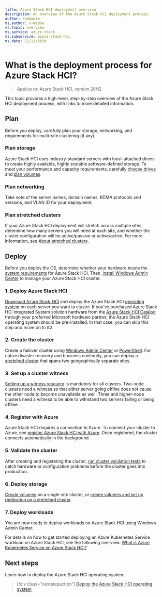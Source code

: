 ```yaml
---
title: Azure Stack HCI deployment overview
description: An overview of the Azure Stack HCI deployment process.
author: khdownie
ms.author: v-kedow
ms.topic: overview
ms.service: azure-stack
ms.subservice: azure-stack-hci
ms.date: 12/11/2020
---
```


# What is the deployment process for Azure Stack HCI?

> Applies to: Azure Stack HCI, version 20H2

This topic provides a high-level, step-by-step overview of the Azure Stack HCI deployment process, with links to more detailed information.

## Plan

Before you deploy, carefully plan your storage, networking, and requirements for multi-site clustering (if any).

### Plan storage

Azure Stack HCI uses industry-standard servers with local-attached drives to create highly available, highly scalable software-defined storage. To meet your performance and capacity requirements, carefully [choose drives](../concepts/choose-drives.md) and [plan volumes](../concepts/plan-volumes.md).

### Plan networking

Take note of the server names, domain names, RDMA protocols and versions, and VLAN ID for your deployment.

### Plan stretched clusters

If your Azure Stack HCI deployment will stretch across multiple sites, determine how many servers you will need at each site, and whether the cluster configuration will be active/passive or active/active. For more information, see [About stretched clusters](../concepts/stretched-clusters.md).

## Deploy

Before you deploy the OS, determine whether your hardware meets the [system requirements](../concepts/system-requirements.md) for Azure Stack HCI. Then, [install Windows Admin Center](/windows-server/manage/windows-admin-center/deploy/install) to manage your Azure Stack HCI cluster.

### 1. Deploy Azure Stack HCI

[Download Azure Stack HCI](https://azure.microsoft.com/products/azure-stack/hci/hci-download/) and deploy the Azure Stack HCI [operating system](operating-system.md) on each server you want to cluster. If you've purchased Azure Stack HCI Integrated System solution hardware from the [Azure Stack HCI Catalog](https://hcicatalog.azurewebsites.net) through your preferred Microsoft hardware partner, the Azure Stack HCI operating system should be pre-installed. In that case, you can skip this step and move on to #2.

### 2. Create the cluster

Create a failover cluster using [Windows Admin Center](create-cluster.md) or [PowerShell](create-cluster-powershell.md). For native disaster recovery and business continuity, you can deploy a [stretched cluster](../concepts/stretched-clusters.md) that spans two geographically separate sites.

### 3. Set up a cluster witness

[Setting up a witness resource](witness.md) is mandatory for all clusters. Two-node clusters need a witness so that either server going offline does not cause the other node to become unavailable as well. Three and higher-node clusters need a witness to be able to withstand two servers failing or being offline. 

### 4. Register with Azure

Azure Stack HCI requires a connection to Azure. To connect your cluster to Azure, see [register Azure Stack HCI with Azure](register-with-azure.md). Once registered, the cluster connects automatically in the background.

### 5. Validate the cluster

After creating and registering the cluster, [run cluster validation tests](validate.md) to catch hardware or configuration problems before the cluster goes into production.

### 6. Deploy storage

[Create volumes](../manage/create-volumes.md) on a single-site cluster, or [create volumes and set up replication on a stretched cluster](../manage/create-stretched-volumes.md).

### 7. Deploy workloads

You are now ready to deploy workloads on Azure Stack HCI using Windows Admin Center.

For details on how to get started deploying an Azure Kubernetes Service workload on Azure Stack HCI, see the following overview: [What is Azure Kubernetes Service on Azure Stack HCI?](https://docs.microsoft.com/azure-stack/aks-hci/overview)

## Next steps

Learn how to deploy the Azure Stack HCI operating system.

> [!div class="nextstepaction"]
> [Deploy the Azure Stack HCI operating system](operating-system.md)
